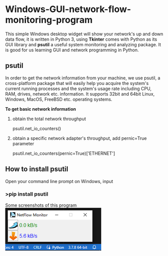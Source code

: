 # Windows-GUI-network-flow-monitoring-program
This simple Windows desktop widget will show your network's up and down data flow, it is written in Python 3, using **Tkinter** comes with Python as its GUI library and **psutil** a useful system monitoring and analyzing package. It is good for us learning GUI and network programming in Python.
## psutil
In order to get the network information from your machine, we use psutil, a cross-platform package that will easily help you acquire the system's current running processes and the system's usage rate including CPU, RAM, drives, network etc. information. It supports 32bit and 64bit Linux, Windows, MacOS, FreeBSD etc. operating systems.

**To get basic network information**
1. obtain the total network throughput

   psutil.net_io_counters()
3. obtain a specific network adapter's throughput, add pernic=True parameter

   psutil.net_io_counters(pernic=True)['ETHERNET']
## How to install psutil
Open your command line prompt on Windows, input
### >pip install psutil
Some screenshots of this program
![image broken!](images/screenshot1.png)
